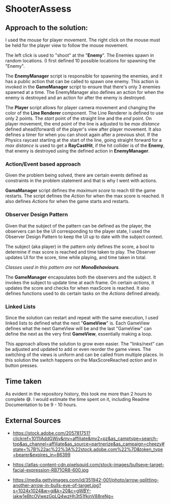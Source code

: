 # ShooterAssess

## Approach to the solution:
I used the mouse for player movement. The right click on the mouse must be held
for the player view to follow the mouse movement. 

The left click is used to "shoot" at the "**Enemy**". 
The Enemies spawn in random locations. (I first defined 10 possible locations for 
spawning the "Enemy". 


The **EnemyManager** script is responsible for spawning the enemies, and it has a public
action that can be called to spawn one enemy. This action is invoked in the 
**GameManager** script to ensure that there's only 3 enemies spawned at a time. 
The EnemyManager also defines an action for when the enemy is destroyed and an action
for after the enemy is destroyed. 

The **Player** script allows for player camera movement and changing the color of the 
**Line Renderer** component. The Line Renderer is defined to use only 2 points. The *start* point of the straight line and the *end* point. On player movement, the end point of the line is adjusted to be *max distance* defined ahead(forward) of the player's view after 
player movement. It also defines a timer for when you can shoot again after a previous shot.
If the Physics raycast starting at the start of the line, going straight forward for a  *max distance* is used to get a **RayCastHit**, if the hit collider is of the **Enemy**, that enemy is destroyed using the defined action in **EnemyManager**. 

### Action/Event based approach
Given the problem being solved, there are certain events defined as constraints in the problem statement and that is why I went with actions. 

**GamaManager** script defines the *maximum score* to reach till the game restarts. The script defines the *Action* for when the max score is reached. It also defines *Actions* for when the game starts and restarts.

### Observer Design Pattern
Given that the subject of the pattern can be defined as the player, the observers can be the UI corresponding to the player state, I used the Observer Design Pattern to keep the UI up to date with the subject context. 

The subject (aka player) in the pattern only defines the score, a bool to determine if max score is reached and time taken to play. The Observer updates UI for the score, time while playing, and time taken in total. 

*Classes used in this pattern are not **MonoBehaviours**.*

The **GameManager** encapsulates both the observers and the subject. It invokes the subject to update time at each frame. On certain *actions*, it updates the score and checks for when maxScore is reached. It also defines functions used to do certain tasks on the *Actions* defined already. 

### Linked Lists
Since the solution can restart and repeat with the same execution, I used linked lists to defined what the next "**GameView**" is. Each GameView defines what the next GameView will be and the last "GameView" can define the next as the very first **GameView**, essentially making a loop. 

This approach allows the solution to grow even easier. The "links/next" can be adjusted and updated to add or even reorder the game views. The switching of the views is uniform and can be called from multiple places. In this solution the switch happens on the MaxScoreReached *action* and in button presses. 


 
## Time taken
As evident in the repository history, this took me more than 2 hours to complete 😅. I would estimate the time spent on it, including Readme Documentation to be 9 - 10 hours. 
## External Sources

- https://stock.adobe.com/205781751?clickref=1011lAddGWjy&mv=affiliate&mv2=pz&as_camptype=search-top&as_channel=affiliate&as_source=partnerize&as_campaign=cheezy#state=%7B%22ac%22%3A%22stock.adobe.com%22%7D&token_type=bearer&expires_in=86399

- https://atlas-content-cdn.pixelsquid.com/stock-images/bullseye-target-facial-expression-RB71OR8-600.jpg

- https://media.gettyimages.com/id/351942-001/photo/arrow-splitting-another-arrow-in-bulls-eye-of-target.jpg?s=1024x1024&w=gi&k=20&c=gWBY-iakw1eBtcOVwezGpLQ4wzHh3t51fkjnV88reNg=

